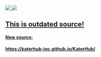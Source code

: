 <div align="left">
  <a href="https://katerhub-inc.github.io/KaterHub/main.lua" target="_blank"><img src="https://img.shields.io/badge/Updated-Source-green">  
  <a href="https://discord.gg/gv8TGUxDzU" target="_blank"><img src="https://img.shields.io/discord/1095027366327234685?logo=discord&label=Join%20our%20Discord!&color=ba34eb">  
  <h2>This is outdated source!</h2>
    <h4>New source:</h4>
    <h4>https://katerhub-inc.github.io/KaterHub/</h4>
  </img></a>
</div>
